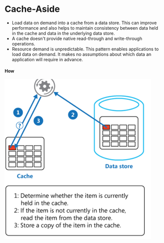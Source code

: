 # Cache-Aside

* Load data on demand into a cache from a data store. This can improve performance and also helps to maintain consistency between data held in the cache and data in the underlying data store.
* A cache doesn't provide native read-through and write-through operations.
* Resource demand is unpredictable. This pattern enables applications to load data on demand. It makes no assumptions about which data an application will require in advance.

#### How

![](../../../.gitbook/assets/image%20%2814%29.png)


